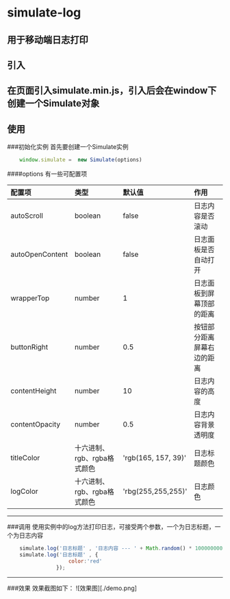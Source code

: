 # simulate-log
用于移动端日志打印
-----
## 引入
在页面引入simulate.min.js，引入后会在window下创建一个Simulate对象
-----
## 使用
###初始化实例
首先要创建一个Simulate实例

```javaScript
    window.simulate =  new Simulate(options)
```
####options
有一些可配置项

配置项  | 类型  | 默认值 | 作用
:----  |:----  |:----  |:---- 
autoScroll  |  boolean  |false | 日志内容是否滚动
autoOpenContent  |   boolean |false  | 日志面板是否自动打开
wrapperTop |   number   |1       | 日志面板到屏幕顶部的距离
buttonRight |   number   |0.5   | 按钮部分距离屏幕右边的距离
contentHeight |    number  |10   | 日志内容的高度
contentOpacity |   number   |0.5  | 日志内容背景透明度
titleColor |  十六进制、rgb、rgba格式颜色  |'rgb(165, 157, 39)' | 日志标题颜色
logColor |   十六进制、rgb、rgba格式颜色  |'rbg(255,255,255)'      | 日志颜色

-----

###调用
    使用实例中的log方法打印日志，可接受两个参数，一个为日志标题，一个为日志内容
```javaScript
    simulate.log('日志标题' , '日志内容 --- ' + Math.random() * 1000000000);
    simulate.log('日志标题' , {
                    color:'red'
                });
```
-----

###效果
效果截图如下：
![效果图][./demo.png]


